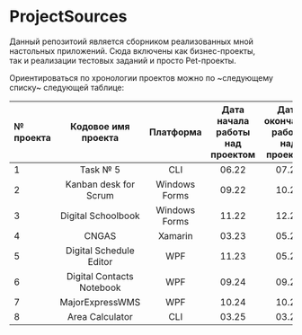 # ProjectSources
Данный репозитоий является сборником реализованных мной настольных приложений. Сюда включены как бизнес-проекты, так и реализации тестовых заданий и просто Pet-проекты.

Ориентироваться по хронологии проектов можно по ~следующему списку~ следующей таблице:

| № проекта | Кодовое имя проекта | Платформа | Дата начала работы над проектом | Дата окончания работы над проектом | Затраченное время (приблизительно) |
| :----- | :-----: | :-----: | :-----: | :-----: | :-----: |
| 1 | Task № 5 | CLI | 06.22 | 07.22 | 15 дней |
| 2 | Kanban desk for Scrum | Windows Forms | 09.22 | 10.22 | 10 дней |
| 3 | Digital Schoolbook | Windows Forms | 11.22 | 12.22 | 31 день |
| 4 | CNGAS | Xamarin | 03.23 | 05.23 | 50 дней |
| 5 | Digital Schedule Editor | WPF | 11.23 | 05.24 | 120 дней |
| 6 | Digital Contacts Notebook | WPF | 09.24 | 09.24 | 7 дней |
| 7 | MajorExpressWMS | WPF | 10.24 | 10.24 | 7 дней |
| 8 | Area Calculator | CLI | 03.25 | 03.25 | 2 дня |
